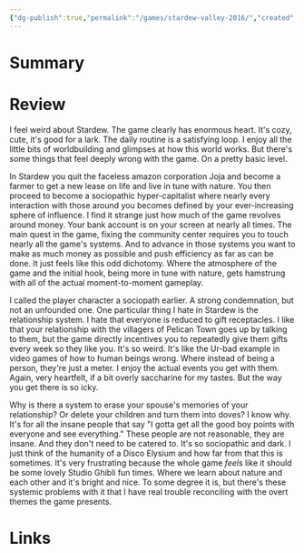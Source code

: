 ```yaml
---
{"dg-publish":true,"permalink":"/games/stardew-valley-2016/","created":"2024-07-05","updated":"2024-08-26"}
---
```



# Summary

# Review

I feel weird about Stardew. The game clearly has enormous heart. It's cozy, cute, it's good for a lark. The daily routine is a satisfying loop. I enjoy all the little bits of worldbuilding and glimpses at how this world works. But there's some things that feel deeply wrong with the game. On a pretty basic level.

In Stardew you quit the faceless amazon corporation Joja and become a farmer to get a new lease on life and live in tune with nature. You then proceed to become a sociopathic hyper-capitalist where nearly every interaction with those around you becomes defined by your ever-increasing sphere of influence. I find it strange just how much of the game revolves around money. Your bank account is on your screen at nearly all times. The main quest in the game, fixing the community center requires you to touch nearly all the game's systems. And to advance in those systems you want to make as much money as possible and push efficiency as far as can be done. It just feels like this odd dichotomy. Where the atmosphere of the game and the initial hook, being more in tune with nature, gets hamstrung with all of the actual moment-to-moment gameplay.

I called the player character a sociopath earlier. A strong condemnation, but not an unfounded one. One particular thing I hate in Stardew is the relationship system. I hate that everyone is reduced to gift receptacles. I like that your relationship with the villagers of Pelican Town goes up by talking to them, but the game directly incentives you to repeatedly give them gifts every week so they like you. It's so weird. It's like the Ur-bad example in video games of how to human beings wrong. Where instead of being a person, they're just a meter. I enjoy the actual events you get with them. Again, very heartfelt, if a bit overly saccharine for my tastes. But the way you get there is so icky.

Why is there a system to erase your spouse's memories of your relationship? Or delete your children and turn them into doves? I know why. It's for all the insane people that say "I gotta get all the good boy points with everyone and see everything." These people are not reasonable, they are insane. And they don't need to be catered to. It's so sociopathic and dark. I just think of the humanity of a Disco Elysium and how far from that this is sometimes. It's very frustrating because the whole game *feel*s like it should be some lovely Studio Ghibli fun times. Where we learn about nature and each other and it's bright and nice. To some degree it is, but there's these systemic problems with it that I have real trouble reconciling with the overt themes the game presents.

# Links

